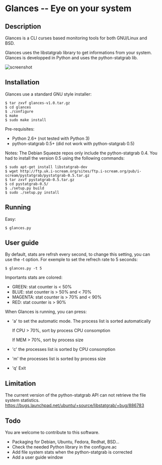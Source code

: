 Glances -- Eye on your system
=============================

## Description

Glances is a CLI curses based monitoring tools for both GNU/Linux and BSD.

Glances uses the libstatgrab library to get informations from your system.
Glances is developped in Python and uses the python-statgrab lib.

![screenshot](https://github.com/nicolargo/glances/raw/master/screenshot.png)

## Installation

Glances use a standard GNU style installer:

	$ tar zxvf glances-v1.0.tar.gz
	$ cd glances
	$ ./configure
	$ make
	$ sudo make install

Pre-requisites:

* Python 2.6+ (not tested with Python 3)
* python-statgrab 0.5+ (did not work with python-statgrab 0.5)

Notes: The Debian Squeeze repos only include the python-statgrab 0.4.
You had to install the version 0.5 using the following commands:

	$ sudo apt-get install libstatgrab-dev
	$ wget http://ftp.uk.i-scream.org/sites/ftp.i-scream.org/pub/i-scream/pystatgrab/pystatgrab-0.5.tar.gz
	$ tar zxvf pystatgrab-0.5.tar.gz
	$ cd pystatgrab-0.5/
	$ ./setup.py build
	$ sudo ./setup.py install

## Running

Easy:

	$ glances.py

## User guide

By default, stats are refrsh every second, to change this setting, you can
use the -t option. For exemple to set the refrech rate to 5 seconds:

	$ glances.py -t 5

Importants stats are colored:

* GREEN:   stat counter is < 50%
* BLUE:    stat counter is > 50% and < 70%
* MAGENTA: stat counter is > 70% and < 90%
* RED:     stat counter is > 90%

When Glances is running, you can press:

* 'a' to set the automatic mode. The process list is sorted automatically

    If CPU > 70%, sort by process CPU consomption

    If MEM > 70%, sort by process size

* 'c' the processes list is sorted by CPU consomption
* 'm' the processes list is sorted by process size
* 'q' Exit

## Limitation

The current version of the python-statgrab API can not retrieve the file 
system statistics.
https://bugs.launchpad.net/ubuntu/+source/libstatgrab/+bug/886783

## Todo

You are welcome to contribute to this software.

* Packaging for Debian, Ubuntu, Fedora, Redhat, BSD...
* Check the needed Python library in the configure.ac
* Add file system stats when the python-statgrab is corrected
* Add a user guide window
